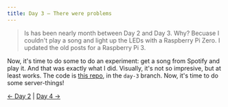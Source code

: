 ```yaml
---
title: Day 3 — There were problems
---
```


> Is has been nearly month between Day 2 and Day 3. Why? Becuase I couldn't play a song and light up the LEDs with a Raspberry Pi Zero. I updated the old posts for a Raspberry Pi 3.

Now, it's time to do some to do an experiment: get a song from Spotify and play it. And that was exactly what I did. Visually, it's not so impresive, but at least works. The code is [this repo](https://github.com/JuanM04/the-cloc/tree/day-3), in the `day-3` branch. Now, it's time to do some server-things!  

[&larr; Day 2](/docs/the-cloc/day-2) | [Day 4 &rarr;](/docs/the-cloc/day-4)